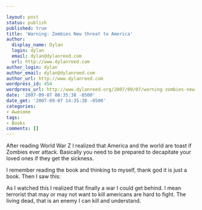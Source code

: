 ```yaml
---

layout: post
status: publish
published: true
title: 'Warning: Zombies New threat to America'
author:
  display_name: Dylan
  login: dylan
  email: dylan@dylanreed.com
  url: http://www.dylanreed.com
author_login: dylan
author_email: dylan@dylanreed.com
author_url: http://www.dylanreed.com
wordpress_id: 454
wordpress_url: http://www.dylanreed.org/2007/09/07/warning-zombies-new-threat-to-america/
date: '2007-09-07 08:35:38 -0500'
date_gmt: '2007-09-07 14:35:38 -0500'
categories:
- Awesome
tags:
- Books
comments: []
---
```


After reading World War Z I realized that America and the world are toast if Zombies ever attack. Basically you need to be prepared to decapitate your loved ones if they get the sickness.

I remember reading the book and thinking to myself, thank god it is just a book. Then I saw this:

As I watched this I realized that finally a war I could get behind. I mean terrorist that may or may not want to kill americans are hard to fight. The living dead, that is an enemy I can kill and understand.  

